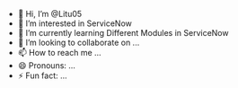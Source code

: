 - 👋 Hi, I’m @Litu05 
- 👀 I’m interested in ServiceNow
- 🌱 I’m currently learning Different Modules in ServiceNow
- 💞️ I’m looking to collaborate on ...
- 📫 How to reach me ...
- 😄 Pronouns: ...
- ⚡ Fun fact: ...

<!---
Litu05/Litu05 is a ✨ special ✨ repository because its `README.md` (this file) appears on your GitHub profile.
You can click the Preview link to take a look at your changes.
--->
